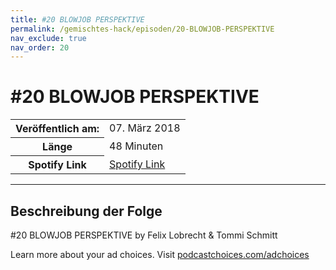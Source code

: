 ```yaml
---
title: #20 BLOWJOB PERSPEKTIVE
permalink: /gemischtes-hack/episoden/20-BLOWJOB-PERSPEKTIVE
nav_exclude: true
nav_order: 20
---
```


# #20 BLOWJOB PERSPEKTIVE
<table class="resp-table dcf-table dcf-table-responsive dcf-table-bordered dcf-table-striped dcf-w-100%">
                    <tbody>
                        <tr>
                            <th scope="row">Veröffentlich am:</th>
                            <td data-label="Veröffentlich am:">07. März 2018</td>
                        </tr>
                        <tr>
                            <th scope="row">Länge </th>
                            <td data-label="Länge ">48 Minuten</td>
                        </tr><tr>
                                <th scope="row">Spotify Link</th>
                                <td data-label="Spotify Link"><a href="https://open.spotify.com/episode/3YfS0FJ2S1KKQfZV6EDPp7">Spotify Link</a></td>
                            </tr></tbody>
                </table>

***

## Beschreibung der Folge

<div>
<p>#20 BLOWJOB PERSPEKTIVE by Felix Lobrecht &amp; Tommi Schmitt</p><p> </p><p>Learn more about your ad choices. Visit <a href="https://podcastchoices.com/adchoices">podcastchoices.com/adchoices</a></p>  
</div>

